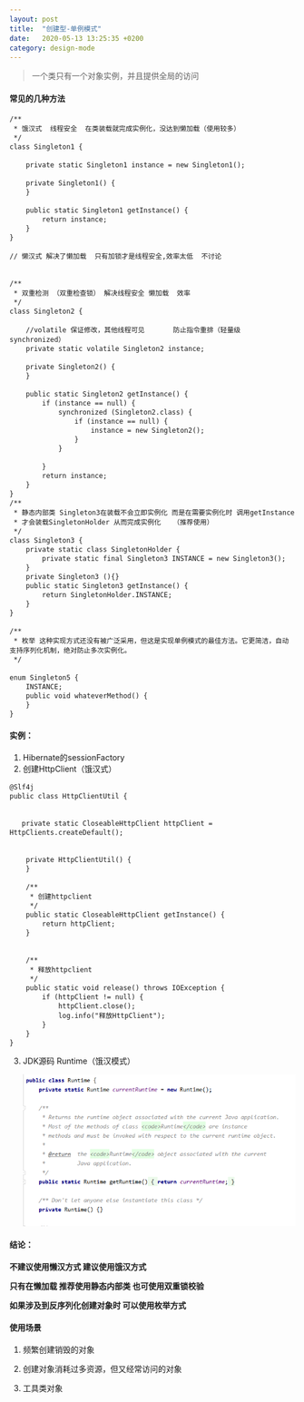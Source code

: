 ```yaml
---
layout: post
title:  "创建型-单例模式"
date:   2020-05-13 13:25:35 +0200
category: design-mode
---
```


> 一个类只有一个对象实例，并且提供全局的访问

#### 常见的几种方法

```
/**
 * 饿汉式  线程安全  在类装载就完成实例化，没达到懒加载（使用较多）
 */
class Singleton1 {

    private static Singleton1 instance = new Singleton1();

    private Singleton1() {
    }

    public static Singleton1 getInstance() {
        return instance;
    }
}

// 懒汉式 解决了懒加载  只有加锁才是线程安全,效率太低  不讨论


/**
 * 双重检测 （双重检查锁） 解决线程安全 懒加载  效率
 */
class Singleton2 {

    //volatile 保证修改，其他线程可见       防止指令重排（轻量级synchronized）
    private static volatile Singleton2 instance;

    private Singleton2() {
    }

    public static Singleton2 getInstance() {
        if (instance == null) {
            synchronized (Singleton2.class) {
                if (instance == null) {
                    instance = new Singleton2();
                }
            }

        }
        return instance;
    }
}
/**
 * 静态内部类 Singleton3在装载不会立即实例化 而是在需要实例化时 调用getInstance
 * 才会装载SingletonHolder 从而完成实例化   （推荐使用）
 */
class Singleton3 {
    private static class SingletonHolder {
        private static final Singleton3 INSTANCE = new Singleton3();
    }
    private Singleton3 (){}
    public static Singleton3 getInstance() {
        return SingletonHolder.INSTANCE;
    }
}

/**
 * 枚举 这种实现方式还没有被广泛采用，但这是实现单例模式的最佳方法。它更简洁，自动支持序列化机制，绝对防止多次实例化。
 */

enum Singleton5 {
    INSTANCE;
    public void whateverMethod() {
    }
}
```

#### 实例：

1. Hibernate的sessionFactory
2. 创建HttpClient（饿汉式）

```
@Slf4j
public class HttpClientUtil {


   private static CloseableHttpClient httpClient = HttpClients.createDefault();


    private HttpClientUtil() {
    }

    /**
     * 创建httpclient
     */
    public static CloseableHttpClient getInstance() {
        return httpClient;
    }


    /**
     * 释放httpclient
     */
    public static void release() throws IOException {
        if (httpClient != null) {
            httpClient.close();
            log.info("释放HttpClient");
        }
    }
}
```

3. JDK源码   Runtime（饿汉模式）

   ![image-20200411010656909](..\images\image-20200411010656909.png)

#### 结论：

**不建议使用懒汉方式  建议使用饿汉方式**

**只有在懒加载 推荐使用静态内部类 也可使用双重锁校验**

**如果涉及到反序列化创建对象时 可以使用枚举方式**

#### 使用场景

1. 频繁创建销毁的对象

2. 创建对象消耗过多资源，但又经常访问的对象
3. 工具类对象